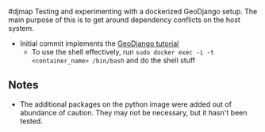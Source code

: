 #djmap
Testing and experimenting with a dockerized GeoDjango setup. The main purpose of this is to get around dependency 
conflicts on the host system.

* Initial commit implements the [GeoDjango tutorial](https://docs.djangoproject.com/en/1.11/ref/contrib/gis/tutorial/)
   * To use the shell effectively, run `sudo docker exec -i -t <container_name> /bin/bash` and do the shell stuff

## Notes
* The additional packages on the python image were added out of abundance of caution.  They may not be necessary, but it
hasn't been tested.  
